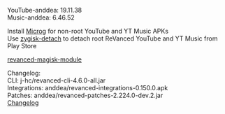 YouTube-anddea: 19.11.38  
Music-anddea: 6.46.52  

Install [Microg](https://github.com/ReVanced/GmsCore/releases) for non-root YouTube and YT Music APKs  
Use [zygisk-detach](https://github.com/j-hc/zygisk-detach) to detach root ReVanced YouTube and YT Music from Play Store  

[revanced-magisk-module](https://github.com/j-hc/revanced-magisk-module)  

Changelog:  
CLI: j-hc/revanced-cli-4.6.0-all.jar  
Integrations: anddea/revanced-integrations-0.150.0.apk  
Patches: anddea/revanced-patches-2.224.0-dev.2.jar  
[Changelog](https://github.com/anddea/revanced-patches/releases/tag/vdev.2)  
